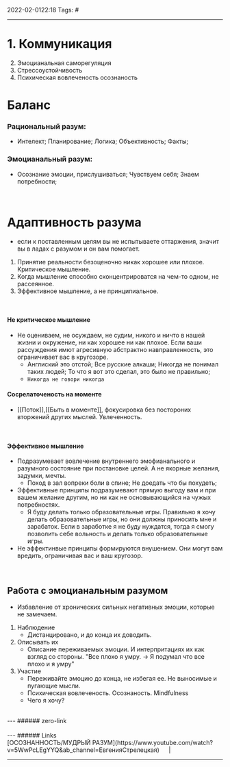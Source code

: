 2022-02-0122:18
Tags: #

---
# 1. Коммуникация
2. Эмоцианальная саморегуляция
3. Стрессоустойчивость
4. Психическая вовлеченость осознаность

# Баланс
### Рациональный разум:
- Интелект; Планирование; Логика; Объективность; Факты; 

### Эмоцианальный разум:
- Осознание эмоции, прислушиваться; Чувствуем себя; Знаем потребности;
</br>

# Адаптивность разума
- если к поставленным целям вы не испытываете оттаржения, значит вы в ладах с разумом и он вам помогает.
1. Принятие реальности безоценочно никак хорошее или плохое. Критическое мышление.
2. Когда мышление способно сконцентрироватся на чем-то одном, не рассеянное. 
3. Эффективное мышление, а не принципиальное.
</br>

#### Не критическое мышление
- Не оцениваем, не осуждаем, не судим, никого и ничто в нашей жизни и окружение, ни как хорошее ни как плохое. Если ваши рассуждения имют агресивную абстрактно навправленность, это ограничивает вас в кругозоре. 
	- Англиский это отстой; Все русские алкаши; Никогда не понимал таких людей; То что я вот это сделал, это было не правильно; 
	- `Никогда не говори никогда` 
#### Сосрелаточеность на моменте
- [[Поток]],[[Быть в моменте]], фокусировка без постороних вторжений других мыслей. Увлеченность.
</br>

#### Эффективное мышление
- Подразумевает вовлечение внутреннего эмофианального и разумного состояние при постановке целей. А не якорные желания, задумки, мечты.
	- Поход в зал вопреки боли в спине; Не доедать что бы похудеть;
- Эффективные принципы подразумевают прямую выгоду вам и при вашем желание другим, но ни как не основывающийся на чужых потребностях.
	- Я буду делать только образовательные игры. Правильно я хочу делать образовательные игры, но они должны приносить мне и зарабаток. Если в заработке я не буду нуждатся, тогда я смогу позволить себе вольность и делать только образовательные игры. 
- Не эффектинвые принципы формируются внушением. Они могут вам вредить, ограничивая вас и ваш кругозор. 
</br>

## Работа с эмоцианальным разумом
- Избавление от хронических сильных негативных эмоции, которые не замечаем.
1. Наблюдение
	- Дистанцировано, и до конца их доводить.
2. Описывать их
	- Описание переживаемых эмоции. И интерпритациях их как взгляд со стороны. "Все плохо я умру. -> Я подумал что все плохо и я умру"
3. Участие
	- Переживайте эмоцию до конца, не избегая ее. Не выносимые и пугающие мысли. 
	- Психическая вовлеченость. Осознаность. Mindfulness
	- Чего я хочу?
</br>
---
###### zero-link </br>

</br>
---
###### Links </br>
[ОСОЗНАННОСТЬ/МУДРЫЙ РАЗУМ](https://www.youtube.com/watch?v=5WwPcLEgYYQ&ab_channel=ЕвгенияСтрелецкая)
 &emsp; | &emsp; 


---